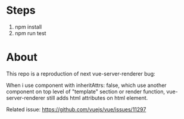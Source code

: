 # Steps
  1. npm install
  2. npm run test

# About
This repo is a reproduction of next vue-server-renderer bug:

When i use component with inheritAttrs: false, which use another component on top level of "template" section or render function, vue-server-renderer still adds html attributes on html element.

Related issue: https://github.com/vuejs/vue/issues/11297
